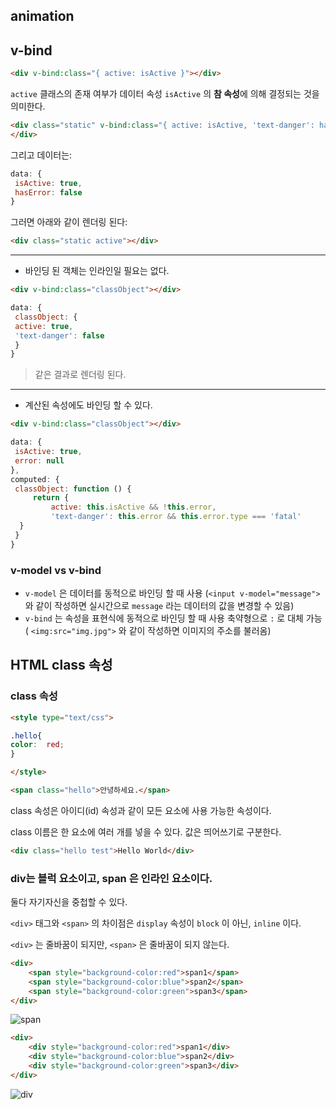 ## animation


## v-bind
```html
<div v-bind:class="{ active: isActive }"></div>
```
`active` 클래스의 존재 여부가 데이터 속성 `isActive`	의 **참 속성**에 의해 결정되는 것을 의미한다.
```html
<div class="static" v-bind:class="{ active: isActive, 'text-danger': hasError }">
</div>
```
그리고 데이터는:
```js
data: {  
 isActive: true,  
 hasError: false  
}
``` 
그러면 아래와 같이 렌더링 된다:
```html
<div class="static active"></div>
```
------
- 바인딩 된 객체는 인라인일 필요는 없다.
```html
<div v-bind:class="classObject"></div>
```
```js
data: {  
 classObject: {  
 active: true,  
 'text-danger': false  
 }  
}
```
> 같은 결과로 렌더링 된다.
------
- 계산된 속성에도 바인딩 할 수 있다.
```html
<div v-bind:class="classObject"></div>
```
```js
data: {  
 isActive: true,  
 error: null  
},  
computed: {  
 classObject: function () {  
	 return {  
		 active: this.isActive && !this.error,  
		 'text-danger': this.error && this.error.type === 'fatal'  
  }  
 }  
}
```

### v-model vs v-bind
- `v-model` 은 데이터를 동적으로 바인딩 할 때 사용
(`<input v-model="message">` 와 같이 작성하면 실시간으로 `message` 라는 데이터의 값을 변경할 수 있음)
- `v-bind` 는 속성을 표현식에 동적으로 바인딩 할 때 사용
축약형으로 `:` 로 대체 가능
( `<img:src="img.jpg">` 와 같이 작성하면 이미지의 주소를 불러옴) 


## HTML class 속성
### class 속성
```html
<style type="text/css">

.hello{
color:  red;
}

</style>

<span class="hello">안녕하세요.</span>
```
class 속성은 아이디(id) 속성과 같이 모든 요소에 사용 가능한 속성이다.

class 이름은 한 요소에 여러 개를 넣을 수 있다. 값은 띄어쓰기로 구분한다.

```html
<div class="hello test">Hello World</div>
```
### div는 블럭 요소이고, span 은 인라인 요소이다.
둘다 자기자신을 중첩할 수 있다.

`<div>` 태그와 `<span>` 의 차이점은 `display` 속성이 `block` 이 아닌,  `inline` 이다.

`<div>` 는 줄바꿈이 되지만, `<span>` 은 줄바꿈이 되지 않는다.

```html
<div>
	<span style="background-color:red">span1</span>
	<span style="background-color:blue">span2</span>
	<span style="background-color:green">span3</span>
</div>
```
![span](https://i.postimg.cc/jqBwLf3k/2018-10-04_4.01.59.png)

```html
<div>
	<div style="background-color:red">span1</div>
	<div style="background-color:blue">span2</div>
	<div style="background-color:green">span3</div>
</div>
```
![div](https://i.postimg.cc/44YHfPP9/2018-10-04_4.01.32.png)




